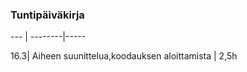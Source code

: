 ### Tuntipäiväkirja
--- | --------|-----

16.3| Aiheen suunittelua,koodauksen aloittamista | 2,5h
 
